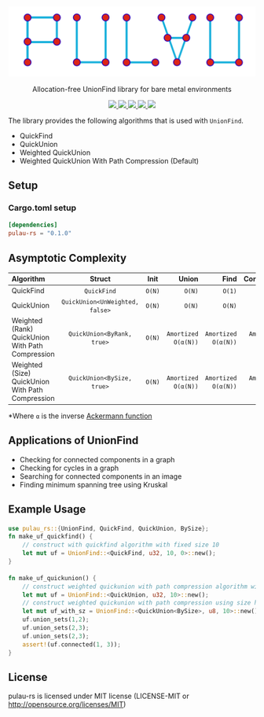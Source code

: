 <p align="center">
  <img src="./logo.png">
</p>
<p align="center">
Allocation-free UnionFind library for bare metal environments
</p>
<p align="center">
  <a href="https://github.com/zeon256/pulau-rs/blob/main/LICENSE">
    <img src="https://img.shields.io/github/license/zeon256/pulau-rs?style=for-the-badge"/>
  </a>
  <a href="https://docs.rs/pulau_rs">
    <img src="https://img.shields.io/badge/docs-docs.rs-blue?style=for-the-badge&logo=Docs.rs"/>
  </a>
  <a href="https://zeon256.github.io/pulau-rs/pulau_rs/">
    <img src="https://img.shields.io/badge/docs-main--branch-red?style=for-the-badge&logo=Docs.rs"/>
  </a>
  <a href="https://github.com/zeon256/pulau-rs/actions">
    <img src="https://img.shields.io/github/workflow/status/zeon256/pulau-rs/Test%20Rust%20project?style=for-the-badge"/>
  </a>
  <a href="">
    <img src="https://img.shields.io/badge/Rust-1.65-green?style=for-the-badge&logo=rust"/>
  </a>
</p>

The library provides the following algorithms that is used with `UnionFind`.
- QuickFind
- QuickUnion
- Weighted QuickUnion
- Weighted QuickUnion With Path Compression (Default)

## Setup
### Cargo.toml setup
```toml
[dependencies]
pulau-rs = "0.1.0"
```

## Asymptotic Complexity
| Algorithm                                        |             Struct              |  Init  |               Union |                Find |           Connected |
| :----------------------------------------------- | :-----------------------------: | :----: | ------------------: | ------------------: | ------------------: |
| QuickFind                                        |           `QuickFind`           | `O(N)` |              `O(N)` |              `O(1)` |              `O(1)` |
| QuickUnion                                       | `QuickUnion<UnWeighted, false>` | `O(N)` |              `O(N)` |              `O(N)` |              `O(N)` |
| Weighted (Rank) QuickUnion With Path Compression |   `QuickUnion<ByRank, true>`    | `O(N)` | `Amortized O(α(N))` | `Amortized O(α(N))` | `Amortized O(α(N))` |
| Weighted (Size) QuickUnion With Path Compression |   `QuickUnion<BySize, true>`    | `O(N)` | `Amortized O(α(N))` | `Amortized O(α(N))` | `Amortized O(α(N))` |

*Where `α` is the inverse [Ackermann function](https://en.wikipedia.org/wiki/Ackermann_function)

## Applications of UnionFind
- Checking for connected components in a graph
- Checking for cycles in a graph
- Searching for connected components in an image
- Finding minimum spanning tree using Kruskal

## Example Usage
```rust
use pulau_rs::{UnionFind, QuickFind, QuickUnion, BySize};
fn make_uf_quickfind() {
    // construct with quickfind algorithm with fixed size 10
    let mut uf = UnionFind::<QuickFind, u32, 10, 0>::new();
}

fn make_uf_quickunion() {
    // construct weighted quickunion with path compression algorithm with fixed size 10
    let mut uf = UnionFind::<QuickUnion, u32, 10>::new();
    // construct weighted quickunion with path compression using size heuristics and fixed size 10
    let mut uf_with_sz = UnionFind::<QuickUnion<BySize>, u8, 10>::new();
    uf.union_sets(1,2);
    uf.union_sets(2,3);
    uf.union_sets(2,3);
    assert!(uf.connected(1, 3));
}
```

## License
pulau-rs is licensed under MIT license (LICENSE-MIT or <http://opensource.org/licenses/MIT>)